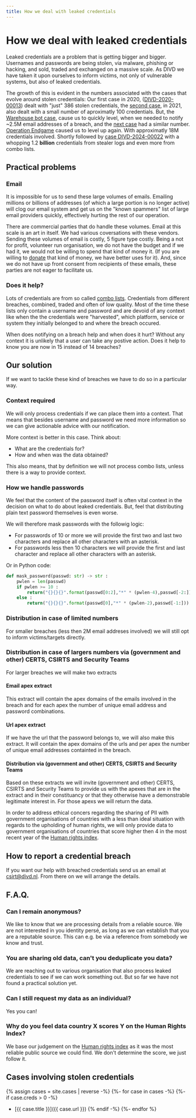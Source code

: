 ```yaml
---
title: How we deal with leaked credentials
---
```

# How we deal with leaked credentials

Leaked credentials are a problem that is getting bigger and bigger. Usernames and passwords are being stolen, via malware, phishing or hacking, and sold, traded and exchanged on a massive scale. As  DIVD we have taken it upon ourselves to inform victims, not only of vulnerable systems, but also of leaked credentials.

The growth of this is evident in the numbers associated with the cases that evolve around stolen credentials:
Our first case in 2020, ([DIVD-2020-00013](/DIVD-2020-00013)) dealt with "just" 386 stolen credentials, the [second case](/DIVD-2021-00004), in 2021, also dealt with a small number of aproximatly 100 credentials. But, the [Warehouse bot case](/DIVD-2021-00012), cause us to quickly level, when we needed to notify ~2.5M email addresses of a breach, and the [next case](/DIVD-2021-00015) had a similar number.
[Operation Endgame](/DIVD-2024-00019) caused us to level up again. With approximatly 18M credentials involved. Shortly followed by [case DIVD-2024-00022](/DIVD-2024-00022) with a whopping 1.2 **billion** credentials from stealer logs and even more from combo lists.

## Practical problems

### Email

It is impossible for us to send these large volumes of emails. Emailing millions or billions of addresses (of which a large portion is no longer active) will clog our email system and get us on the "known spammers" list of large email providers quickly, effectively hurting the rest of our operation.

There are commercial parties that do handle these volumes. Email at this scale is an art in itself. We had various coversations with these vendors. Sending these volumes of email is costly, 5 figure type costly. Being a not for profit, volunteer run organisation, we do not have the budget and if we had it, we would not be willing to spend that kind of money it. (If you are willing to [donate](https://www.divd.nl/donate) that kind of money, we have better uses for it). And, since we do not have up front consent from recipients of these emails, these parties are not eager to facilitate us.

### Does it help?

Lots of credentials are from so called [combo lists](https://scirge.com/glossary/combo-list). Credentials from different breaches, combined, traded and often of low quality. Most of the time these lists only contain a username and password and are devoid of any context like when the the credentials were "harvested", which platform, service or system they initially belonged to and where the breach occured.

When does notifying on a breach help and when does it hurt? Without any context it is unlikely that a user can take any postive action. Does it help to know you are now in 15 instead of 14 breaches?

## Our solution

If we want to tackle these kind of breaches we have to do so in a particular way.

### Context required

We will only process credentials if we can place them into a context. That means that besides username and password we need more information so we can give actionable advice with our notification. 

More context is better in this case. Think about:
* What are the credentials for?
* How and when was the data obtained?

This also means, that by definition we will not process combo lists, unless there is a way to provide context.

### How we handle passwords

We feel that the content of the password itself is often vital context in the decision on what to do about leaked credentials. But, feel that distributing plain text password themselves is even worse. 

We will therefore mask passwords with the followig logic:
* For passwords of 10 or more we will provide the first two and last two characters and replace all other characters with an asterisk.
* For passwords less then 10 characters we will provide the first and last character and replace all other characters with an asterisk.

Or in Python code:

```python
def mask_password(passwd: str) -> str :
    pwlen = len(passwd)
    if pwlen >= 10 :
        return("{}{}{}".format(passwd[0:2],"*" * (pwlen-4),passwd[-2:]))
    else :
        return("{}{}{}".format(passwd[0],"*" * (pwlen-2),passwd[-1:]))
```

### Distribution in case of limited numbers

For smaller breaches (less then 2M email addreses involved) we will still opt to inform victims/targets directly.

### Distribution in case of largers numbers via (government and other) CERTS, CSIRTS and Security Teams

For larger breaches we will make two extracts

#### Email apex extract

This extract will contain the apex domains of the emails involved in the breach and for each apex the number of unique email address and password combinations.

#### Url apex extract

If we have the url that the password belongs to, we will also make this extract. It will contain the apex domains of the urls and per apex the number of unique email addresses containted in the breach.

#### Distribution via (government and other) CERTS, CSIRTS and Security Teams

Based on these extracts we will invite (government and other) CERTS, CSIRTS and Security Teams to provide us with the apexes that are in the extract and in their constituancy or that they otherwise have a demonstrable legitimate interest in. For those apexs we will return the data.

In order to address ethical concers regarding the sharing of PII with government organisations of countries with a less than ideal situation with regards to the upholding of human rights, we will only provide data to government organisations of countries that score higher then 4 in the most recent year of the [Human rights index](https://ourworldindata.org/grapher/human-rights-index-vdem).

## How to report a credential breach

If you want our help with breached credentials send us an email at csirt@divd.nl. From there on we will arrange the details.

## F.A.Q.

### Can I remain anonymous?

We like to know that we are processing details from a reliable source. We are not interested in you identity persé, as long as we can establish that you are a reputable source. This can e.g. be via a reference from somebody we know and trust.

### You are sharing old data, can't you deduplicate you data?

We are reaching out to various organisation that also process leaked credentials to see if we can work something out. But so far we have not found a practical solution yet.

### Can I still request my data as an individual?

Yes you can!

### Why do you feel data country X scores Y on the Human Rights Index?

We base our judgement on the [Human rights index](https://ourworldindata.org/grapher/human-rights-index-vdem) as it was the most reliable public source we could find. We don't determine the score, we just follow it.

## Cases involving stolen credentials
{% assign cases = site.cases | reverse -%}
{%- for case in cases -%}
{%- if case.creds > 0 -%}
* [{{ case.title }}]({{ case.url }})
{% endif -%}
{%- endfor %}

